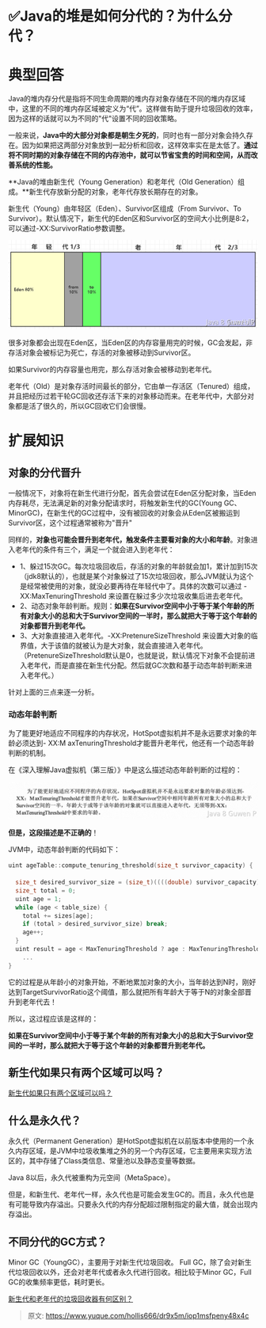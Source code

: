 # ✅Java的堆是如何分代的？为什么分代？


# 典型回答

Java的堆内存分代是指将不同生命周期的堆内存对象存储在不同的堆内存区域中，这里的不同的堆内存区域被定义为“代”。这样做有助于提升垃圾回收的效率，因为这样的话就可以为不同的"代"设置不同的回收策略。

一般来说，**Java中的大部分对象都是朝生夕死的**，同时也有一部分对象会持久存在。因为如果把这两部分对象放到一起分析和回收，这样效率实在是太低了。**通过将不同时期的对象存储在不同的内存池中，就可以节省宝贵的时间和空间，从而改善系统的性能。**

**Java的堆由新生代（Young Generation）和老年代（Old Generation）组成。**新生代存放新分配的对象，老年代存放长期存在的对象。

新生代（Young）由年轻区（Eden）、Survivor区组成（From Survivor、To Survivor）。默认情况下，新生代的Eden区和Survivor区的空间大小比例是8:2，可以通过-XX:SurvivorRatio参数调整。

![image.png](./img/byMnQBV0lUd3jUkq/1671680879420-22b483c1-b11c-483c-908b-5a8ef7ad7959-107323.png)

很多对象都会出现在Eden区，当Eden区的内存容量用完的时候，GC会发起，非存活对象会被标记为死亡，存活的对象被移动到Survivor区。

如果Survivor的内存容量也用完，那么存活对象会被移动到老年代。

老年代（Old）是对象存活时间最长的部分，它由单一存活区（Tenured）组成，并且把经历过若干轮GC回收还存活下来的对象移动而来。在老年代中，大部分对象都是活了很久的，所以GC回收它们会很慢。


# 扩展知识

## 对象的分代晋升

一般情况下，对象将在新生代进行分配，首先会尝试在Eden区分配对象，当Eden内存耗尽，无法满足新的对象分配请求时，将触发新生代的GC(Young GC、MinorGC)，在新生代的GC过程中，没有被回收的对象会从Eden区被搬运到Survivor区，这个过程通常被称为"晋升"

同样的，**对象也可能会晋升到老年代，触发条件主要看对象的大小和年龄**。对象进入老年代的条件有三个，满足一个就会进入到老年代：

- 1、躲过15次GC。每次垃圾回收后，存活的对象的年龄就会加1，累计加到15次（jdk8默认的），也就是某个对象躲过了15次垃圾回收，那么JVM就认为这个是经常被使用的对象，就没必要再待在年轻代中了。具体的次数可以通过 -XX:MaxTenuringThreshold 来设置在躲过多少次垃圾收集后进去老年代。
- 2、动态对象年龄判断。规则：**如果在Survivor空间中小于等于某个年龄的所有对象大小的总和大于Survivor空间的一半时，那么就把大于等于这个年龄的对象都晋升到老年代。**
- 3、大对象直接进入老年代。-XX:PretenureSizeThreshold 来设置大对象的临界值，大于该值的就被认为是大对象，就会直接进入老年代。（PretenureSizeThreshold默认是0，也就是说，默认情况下对象不会提前进入老年代，而是直接在新生代分配。然后就GC次数和基于动态年龄判断来进入老年代。）

针对上面的三点来逐一分析。


### 动态年龄判断
				
为了能更好地适应不同程序的内存状况，HotSpot虚拟机并不是永远要求对象的年龄必须达到- XX:M axTenuringThreshold才能晋升老年代，他还有一个动态年龄判断的机制。

在《深入理解Java虚拟机（第三版）》中是这么描述动态年龄判断的过程的：

![image.png](./img/byMnQBV0lUd3jUkq/1697110000643-5b845e48-a453-4f6f-ae57-f3249777fd8f-383867.png)
 					
**但是，这段描述是不正确的**！

JVM中，动态年龄判断的代码如下：

```c
uint ageTable::compute_tenuring_threshold(size_t survivor_capacity) {
  
  size_t desired_survivor_size = (size_t)((((double) survivor_capacity)*TargetSurvivorRatio)/100);
  size_t total = 0;
  uint age = 1;
  while (age < table_size) {
    total += sizes[age];
    if (total > desired_survivor_size) break;
    age++;
  }
  uint result = age < MaxTenuringThreshold ? age : MaxTenuringThreshold;
    ...
}
```
 			
它的过程是从年龄小的对象开始，不断地累加对象的大小，当年龄达到N时，刚好达到TargetSurvivorRatio这个阈值，那么就把所有年龄大于等于N的对象全部晋升到老年代去！

所以，这过程应该是这样的：

**如果在Survivor空间中小于等于某个年龄的所有对象大小的总和大于Survivor空间的一半时，那么就把大于等于这个年龄的对象都晋升到老年代。**


## 新生代如果只有两个区域可以吗？

[新生代如果只有两个区域可以吗？](https://www.yuque.com/hollis666/dr9x5m/eigm8iqgpwmd2eg8?view=doc_embed)


## 什么是永久代？

永久代（Permanent Generation）是HotSpot虚拟机在以前版本中使用的一个永久内存区域，是JVM中垃圾收集堆之外的另一个内存区域，它主要用来实现方法区的，其中存储了Class类信息、常量池以及静态变量等数据。

Java 8以后，永久代被重构为元空间（MetaSpace）。

但是，和新生代、老年代一样，永久代也是可能会发生GC的。而且，永久代也是有可能导致内存溢出。只要永久代的内存分配超过限制指定的最大值，就会出现内存溢出。


## 不同分代的GC方式？

Minor GC（YoungGC），主要用于对新生代垃圾回收。
Full GC，除了会对新生代垃圾回收以外，还会对老年代或者永久代进行回收。相比较于Minor GC，Full GC的收集频率更低，耗时更长。

[新生代和老年代的垃圾回收器有何区别？](https://www.yuque.com/hollis666/dr9x5m/nqra2l?view=doc_embed)



> 原文: <https://www.yuque.com/hollis666/dr9x5m/iop1msfpeny48x4c>